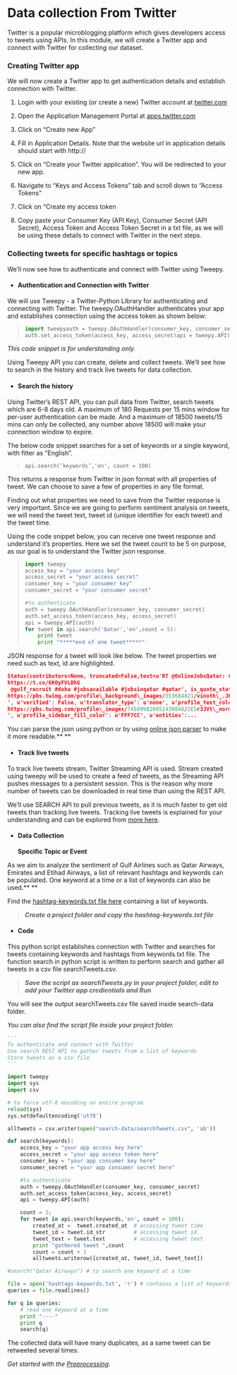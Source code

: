 # **Data collection From Twitter**

Twitter is a popular microblogging platform which gives developers access to tweets using APIs. In this module, we will create a Twitter app and connect with Twitter for collecting our dataset.

### **Creating Twitter app**

We will now create a Twitter app to get authentication details and establish connection with Twitter.

1. Login with your existing \(or create a new\) Twitter account at [twitter.com](https://twitter.com/login)

2. Open the Application Management Portal at [apps.twitter.com](https://apps.twitter.com)

3. Click on “Create new App”

4. Fill in Application Details. Note that the website url in application details should start with http://

5. Click on “Create your Twitter application”. You will be redirected to your new app.

6. Navigate to “Keys and Access Tokens” tab and scroll down to “Access Tokens”

7. Click on “Create my access token

8. Copy paste your Consumer Key \(API Key\), Consumer Secret \(API Secret\), Access Token and Access Token Secret in a txt file, as we will be using these details to connect with Twitter in the next steps.

### **Collecting tweets for specific hashtags or topics**

We’ll now see how to authenticate and connect with Twitter using Tweepy.

* #### **Authentication and Connection with Twitter**

We will use Tweepy - a Twitter-Python Library for authenticating and connecting with Twitter. The tweepy.OAuthHandler authenticates your app and establishes connection using the access token as shown below:

> ```py
> import tweepyauth = tweepy.OAuthHandler(consumer_key, consumer_secret)
> auth.set_access_token(access_key, access_secret)api = tweepy.API(auth)
> ```

_This code snippet is for understanding only._

Using Tweepy API you can create, delete and collect tweets. We’ll see how to search in the history and track live tweets for data collection.

* #### **Search the history**

Using Twitter’s REST API, you can pull data from Twitter, search tweets which are 6-8 days old. A maximum of 180 Requests per 15 mins window for per-user authentication can be made. And a maximum of 18500 tweets/15 mins can only be collected, any number above 18500 will make your connection window to expire.

The below code snippet searches for a set of keywords or a single keyword, with filter as “English”.

> `api.search(‘keywords’,'en', count = 100)`

This returns a response from Twitter in json format with all properties of tweet. We can choose to save a few of properties in any file format.

Finding out what properties we need to save from the Twitter response is very important. Since we are going to perform sentiment analysis on tweets, we will need the tweet text, tweet id \(unique identifier for each tweet\) and the tweet time.

Using the code snippet below, you can receive one tweet response and understand it’s properties. Here we set the tweet count to be 5 on purpose, as our goal is to understand the Twitter json response.

> ```py
> import tweepy
> access_key = "your access key"
> access_secret = "your access secret"
> consumer_key = "your consumer key"
> consumer_secret = "your consumer secret"
>
> #to authenticate
> auth = tweepy.OAuthHandler(consumer_key, consumer_secret)
> auth.set_access_token(access_key, access_secret)
> api = tweepy.API(auth)
> for tweet in api.search('Qatar','en',count = 5):
>     print tweet
>     print "*****end of one tweet*****"
> ```

JSON response for a tweet will look like below. The tweet properties we need such as text, id are highlighted.

```json
Status(contributors=None, truncated=False,text=u'RT @OnlineJobsQatar: Cloud Sales Leader - GNP Job 
https://t.co/6KOyFVLDhG
 @gulf_recruit #doha #jobsavailable #jobsinqatar #qatar', is_quote_status=False, in_reply_to_status_id=None,id=825936244324573184L, favorite_count=0, _api=<tweepy.api.API object at 0x03232B70>, author=User(follow_request_sent=False, has_extended_profile=True, profile_use_background_image=True, _json={u'follow_request_sent': False, u'has_extended_profile': True, u'profile_use_background_image': True, u'default_profile_image': False, u'id': 110190113, u'profile_background_image_url_https': u'
https://pbs.twimg.com/profile\_background\_images/353684821/vinoth\_.JPG
', u'verified': False, u'translator_type': u'none', u'profile_text_color': u'0C3E53', u'profile_image_url_https': u'
https://pbs.twimg.com/profile\_images/745899828052430848/2E5r3JVt\_normal.jpg
', u'profile_sidebar_fill_color': u'FFF7CC', u'entities':...
```

You can parse the json using python or by using [online json parser](http://json.parser.online.fr/) to make it more readable.** **

* #### **Track live tweets**

To track live tweets stream, Twitter Streaming API is used. Stream created using tweepy will be used to create a feed of tweets, as the Streaming API pushes messages to a persistent session. This is the reason why more number of tweets can be downloaded in real time than using the REST API.

We’ll use SEARCH API to pull previous tweets, as it is much faster to get old tweets than tracking live tweets. Tracking live tweets is explained for your understanding and can be explored from [more here](http://docs.tweepy.org/en/v3.4.0/streaming_how_to.html).

* #### **Data Collection**

  **Specific Topic or Event**

As we aim to analyze the sentiment of Gulf Airlines such as Qatar Airways, Emirates and Etihad Airways, a list of relevant hashtags and keywords can be populated. One keyword at a time or a list of keywords can also be used.** **

Find the [hashtag-keywords.txt file here](https://github.com/ArabWICQatar/TwitterSentimentAnalysisVisualization/blob/master/hashtags-keywords.txt) containing a list of keywords.

> _**Create a project folder and copy the hashtag-keywords.txt file**_

* #### **Code**

This python script establishes connection with Twitter and searches for tweets containing keywords and hashtags from keywords.txt file. The function search in python script is written to perform search and gather all tweets in a csv file searchTweets.csv.

> _**Save the script as searchTweets.py in your project folder, edit to add your Twitter app credientials and Run**_

You will see the output searchTweets.csv file saved inside search-data folder.

_You can also find the script file inside your project folder._

```py
'''
To authenticate and connect with Twitter
Use search REST API to gather tweets from a list of keywords
Store tweets as a csv file
'''

import tweepy
import sys
import csv

# to force utf-8 encoding on entire program
reload(sys)
sys.setdefaultencoding('utf8')

alltweets = csv.writer(open("search-data/searchTweets.csv", 'ab'))

def search(keywords):
    access_key = "your app access key here"
    access_secret = "your app access token here"
    consumer_key = "your app consumer key here"
    consumer_secret = "your app consumer secret here"

    #to authenticate
    auth = tweepy.OAuthHandler(consumer_key, consumer_secret)
    auth.set_access_token(access_key, access_secret)
    api = tweepy.API(auth)

    count = 1;
    for tweet in api.search(keywords,'en', count = 100):
        created_at =  tweet.created_at  # accessing tweet time
        tweet_id = tweet.id_str         # accessing tweet id
        tweet_text = tweet.text         # accessing tweet text
        print "gathered tweet ",count
        count = count + 1
        alltweets.writerow([created_at, tweet_id, tweet_text])

#search("Qatar Airways") # to search one keyword at a time

file = open('hashtags-keywords.txt', 'r') # contains a list of keywords
queries = file.readlines()

for q in queries:
    # read one keyword at a time
    print "----"
    print q
    search(q)
```

The collected data will have many duplicates, as a same tweet can be retweeted several times.

_Get started with the _[_Preprocessing_](/preprocessing.md)_._

